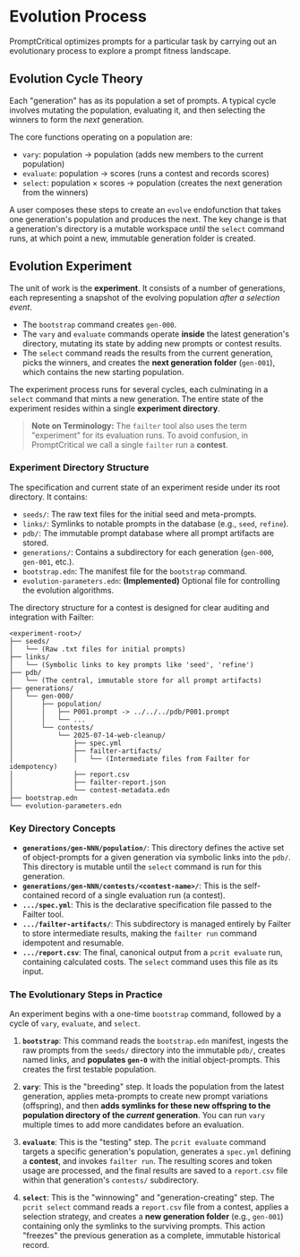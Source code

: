 # Evolution Process

PromptCritical optimizes prompts for a particular task by carrying out an evolutionary process to explore a prompt fitness landscape.

## Evolution Cycle Theory

Each "generation" has as its population a set of prompts. A typical cycle involves mutating the population, evaluating it, and then selecting the winners to form the *next* generation.

The core functions operating on a population are:
*   `vary`: population → population (adds new members to the current population)
*   `evaluate`: population → scores (runs a contest and records scores)
*   `select`: population × scores → population (creates the next generation from the winners)

A user composes these steps to create an `evolve` endofunction that takes one generation's population and produces the next. The key change is that a generation's directory is a mutable workspace *until* the `select` command runs, at which point a new, immutable generation folder is created.

## Evolution Experiment

The unit of work is the **experiment**. It consists of a number of generations, each representing a snapshot of the evolving population *after a selection event*.

*   The `bootstrap` command creates `gen-000`.
*   The `vary` and `evaluate` commands operate **inside** the latest generation's directory, mutating its state by adding new prompts or contest results.
*   The `select` command reads the results from the current generation, picks the winners, and creates the **next generation folder** (`gen-001`), which contains the new starting population.

The experiment process runs for several cycles, each culminating in a `select` command that mints a new generation. The entire state of the experiment resides within a single **experiment directory**.

> **Note on Terminology:** The `failter` tool also uses the term "experiment" for its evaluation runs. To avoid confusion, in PromptCritical we call a single `failter` run a **contest**.

### Experiment Directory Structure

The specification and current state of an experiment reside under its root directory. It contains:
*   `seeds/`: The raw text files for the initial seed and meta-prompts.
*   `links/`: Symlinks to notable prompts in the database (e.g., `seed`, `refine`).
*   `pdb/`: The immutable prompt database where all prompt artifacts are stored.
*   `generations/`: Contains a subdirectory for each generation (`gen-000`, `gen-001`, etc.).
*   `bootstrap.edn`: The manifest file for the `bootstrap` command.
*   `evolution-parameters.edn`: **(Implemented)** Optional file for controlling the evolution algorithms.

The directory structure for a contest is designed for clear auditing and integration with Failter:
```
<experiment-root>/
├── seeds/
│   └── (Raw .txt files for initial prompts)
├── links/
│   └── (Symbolic links to key prompts like 'seed', 'refine')
├── pdb/
│   └── (The central, immutable store for all prompt artifacts)
├── generations/
│   └── gen-000/
│       ├── population/
│       │   ├── P001.prompt -> ../../../pdb/P001.prompt
│       │   └── ...
│       └── contests/
│           └── 2025-07-14-web-cleanup/
│               ├── spec.yml
│               ├── failter-artifacts/
│               │   └── (Intermediate files from Failter for idempotency)
│               ├── report.csv
│               ├── failter-report.json
│               └── contest-metadata.edn
├── bootstrap.edn
└── evolution-parameters.edn
```

### Key Directory Concepts

*   **`generations/gen-NNN/population/`**: This directory defines the active set of object-prompts for a given generation via symbolic links into the `pdb/`. This directory is mutable until the `select` command is run for this generation.
*   **`generations/gen-NNN/contests/<contest-name>/`**: This is the self-contained record of a single evaluation run (a contest).
*   **`.../spec.yml`**: This is the declarative specification file passed to the Failter tool.
*   **`.../failter-artifacts/`**: This subdirectory is managed entirely by Failter to store intermediate results, making the `failter run` command idempotent and resumable.
*   **`.../report.csv`**: The final, canonical output from a `pcrit evaluate` run, containing calculated costs. The `select` command uses this file as its input.

### The Evolutionary Steps in Practice

An experiment begins with a one-time `bootstrap` command, followed by a cycle of `vary`, `evaluate`, and `select`.

1.  **`bootstrap`**: This command reads the `bootstrap.edn` manifest, ingests the raw prompts from the `seeds/` directory into the immutable `pdb/`, creates named links, and **populates `gen-0`** with the initial object-prompts. This creates the first testable population.

2.  **`vary`**: This is the "breeding" step. It loads the population from the latest generation, applies meta-prompts to create new prompt variations (offspring), and then **adds symlinks for these new offspring to the population directory of the *current* generation**. You can run `vary` multiple times to add more candidates before an evaluation.

3.  **`evaluate`**: This is the "testing" step. The `pcrit evaluate` command targets a specific generation's population, generates a `spec.yml` defining a **contest**, and invokes `failter run`. The resulting scores and token usage are processed, and the final results are saved to a `report.csv` file within that generation's `contests/` subdirectory.

4.  **`select`**: This is the "winnowing" and "generation-creating" step. The `pcrit select` command reads a `report.csv` file from a contest, applies a selection strategy, and creates a **new generation folder** (e.g., `gen-001`) containing only the symlinks to the surviving prompts. This action "freezes" the previous generation as a complete, immutable historical record.
